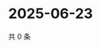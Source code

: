 # 2025-06-23

共 0 条

<!-- BEGIN ZHIHUQUESTIONS -->
<!-- 最后更新时间 Mon Jun 23 2025 16:17:35 GMT+0800 (China Standard Time) -->

<!-- END ZHIHUQUESTIONS -->
